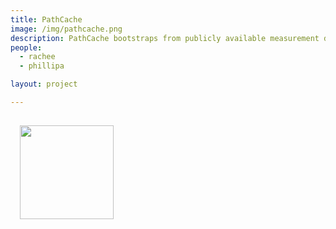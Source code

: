 ```yaml
---
title: PathCache
image: /img/pathcache.png
description: PathCache bootstraps from publicly available measurement data to predict paths between arbitrary source and destination Autonomous Systems on the Internet.
people:
  - rachee
  - phillipa

layout: project

---
```


<img src="{{site.base}}/img/pathcache.png" class="pull-right" style="width:150px;margin:15px"/>
